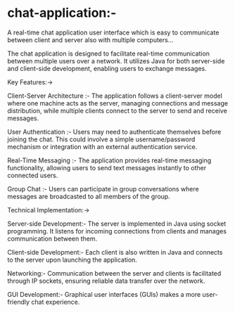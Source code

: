 # chat-application:-

A  real-time chat application user interface which is easy to communicate between client and server also with multiple computers...

The chat application is designed to facilitate real-time communication between multiple users over a network. It utilizes Java for both server-side and client-side development, enabling users to exchange messages.


Key Features:->


Client-Server Architecture :-  The application follows a client-server model where one machine acts as the server, managing connections and message distribution, while multiple clients connect to the server to send and receive messages.

User Authentication :-  Users may need to authenticate themselves before joining the chat. This could involve a simple username/password mechanism or integration with an external authentication service.

Real-Time Messaging :-  The application provides real-time messaging functionality, allowing users to send text messages instantly to other connected users.

Group Chat :-  Users can participate in group conversations where messages are broadcasted to all members of the group.




Technical Implementation:->


Server-side Development:-
The server is implemented in Java using socket programming. It listens for incoming connections from clients and manages communication between them.

Client-side Development:-
Each client is also written in Java and connects to the server upon launching the application.


Networking:-
Communication between the server and clients is facilitated through IP sockets, ensuring reliable data transfer over the network.


GUI Development:-
Graphical user interfaces (GUIs) makes a more user-friendly chat experience.


